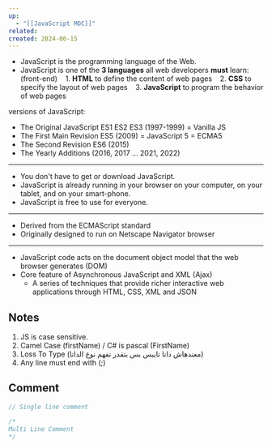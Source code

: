```yaml
---
up:
  - "[[JavaScript MOC]]"
related: 
created: 2024-06-15
---
```


- JavaScript is the programming language of the Web.
- JavaScript is one of the **3 languages** all web developers **must** learn: (front-end)
   1. **HTML** to define the content of web pages
   2. **CSS** to specify the layout of web pages
   3. **JavaScript** to program the behavior of web pages

versions of JavaScript:

- The Original JavaScript ES1 ES2 ES3 (1997-1999) = Vanilla JS
- The First Main Revision ES5 (2009) = JavaScript 5 = ECMA5
- The Second Revision ES6 (2015)
- The Yearly Additions (2016, 2017 … 2021, 2022)

---

- You don't have to get or download JavaScript.
- JavaScript is already running in your browser on your computer, on your tablet, and on your smart-phone.
- JavaScript is free to use for everyone.
---
- Derived from the ECMAScript standard
- Originally designed to run on Netscape Navigator browser
---
- JavaScript code acts on the document object model that the web browser generates (DOM)
- Core feature of Asynchronous JavaScript and XML (Ajax)
	- A series of techniques that provide richer interactive web applications through HTML, CSS, XML and JSON
## Notes 
1. JS is case sensitive.
2. Camel Case (firstName) / C# is pascal (FirstName)
3. Loss To Type (معندهاش داتا تايبس بس بتقدر تفهم نوع الداتا)
4. Any line must end with (;)

## Comment

```js
// Single line comment

/* 
Multi Line Comment
*/
```